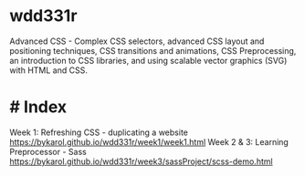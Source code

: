 # wdd331r
Advanced CSS -
Complex CSS selectors, advanced CSS layout and positioning techniques, CSS transitions and animations, CSS Preprocessing, an introduction to CSS libraries, and using scalable vector graphics (SVG) with HTML and CSS.

# # Index
Week 1: Refreshing CSS - duplicating a website https://bykarol.github.io/wdd331r/week1/week1.html
Week 2 & 3: Learning Preprocessor - Sass https://bykarol.github.io/wdd331r/week3/sassProject/scss-demo.html
